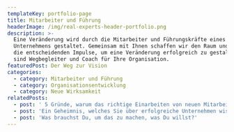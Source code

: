 ```yaml
---
templateKey: portfolio-page
title: Mitarbeiter und Führung
headerImage: /img/real-experts-header-portfolio.png
description: >-
  Eine Veränderung wird durch die Mitarbeiter und Führungskräfte eines
  Unternehmens gestaltet. Gemeinsam mit Ihnen schaffen wir den Raum und geben
  die entscheidenden Impulse, um eine Veränderung erfolgreich zu gestalten. Wir
  sind Wegbegleiter und Coach für Ihre Organisation. 
featuredPost: Der Weg zur Vision
categories:
  - category: Mitarbeiter und Führung
  - category: Organisationsentwicklung
  - category: Neue Wirksamkeit
relatedPosts:
  - post: ' 5 Gründe, warum das richtige Einarbeiten von neuen Mitarbeitern unternehmenskritisch ist'
  - post: 'Ein Geheimnis, welches Sie über erfolgreiche Unternehmen wissen sollten'
  - post: 'Was brauchst Du, um das zu machen, was Du willst?'
---
```


